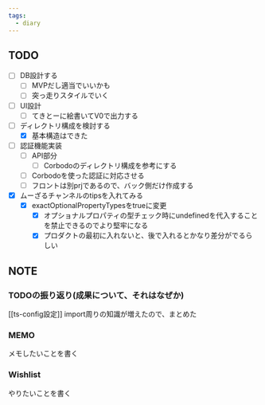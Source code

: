 ```yaml
---
tags:
  - diary
---
```


## TODO
- [ ] DB設計する
	- [ ] MVPだし適当でいいかも
	- [ ] 突っ走りスタイルでいく
- [ ] UI設計
	- [ ] てきとーに絵書いてV0で出力する
- [ ] ディレクトリ構成を検討する
	- [x] 基本構造はできた
- [ ] 認証機能実装
	- [ ] API部分
		- [ ] Corbodoのディレクトリ構成を参考にする
	- [ ] Corbodoを使った認証に対応させる
	- [ ] フロントは別prjであるので、バック側だけ作成する
- [x] ムーざるチャンネルのtipsを入れてみる
	- [x] exactOptionalPropertyTypesをtrueに変更
		- [x] オプショナルプロパティの型チェック時にundefinedを代入することを禁止できるのでより堅牢になる
		- [x] プロダクトの最初に入れないと、後で入れるとかなり差分がでるらしい
## NOTE
### TODOの振り返り(成果について、それはなぜか)
[[ts-config設定]] import周りの知識が増えたので、まとめた


### MEMO
メモしたいことを書く


### Wishlist
やりたいことを書く
